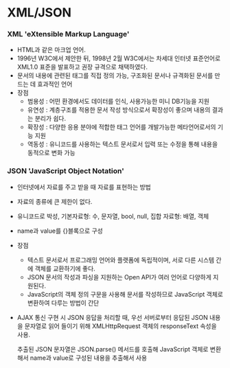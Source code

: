 # XML/JSON

### XML 'eXtensible Markup Language'

- HTML과 같은 마크업 언어. 
- 1996년 W3C에서 제안한 뒤, 1998년 2월 W3C에서는 차세대 인터넷 표준언어로 XML1.0 표준을 발표하고 권장 규격으로 채택하였다. 
- 문서의 내용에 관련된 태그를 직접 정의 가능, 구조화된 문서나 규격화된 문서를 만드는 데 효과적인 언어
- 장점
  - 범용성 : 어떤 환경에서도 데이터를 인식, 사용가능한 미니 DB기능을 지원
  - 유연성 : 계층구조를 적용한 문서 작성 방식으로서 확장성이 좋으며 내용의 결과는 분리가 쉽다.
  - 확장성 : 다양한 응용 분야에 적합한 태그 언어를 개발가능한 메타언어로서의 기능 지원
  - 역동성 : 유니코드를 사용하는 텍스트 문서로서 입력 또는 수정을 통해 내용을 동적으로 변화 가능

### JSON 'JavaScript Object Notation'

- 인터넷에서 자료를 주고 받을 때 자료를 표현하는 방법

- 자료의 종류에 큰 제한이 없다. 

- 유니코드로 박성, 기본자료형: 수, 문자열,  bool, null, 집합 자료형: 배열, 객체

- name과 value를 {}블록으로 구성

- 장점

  - 텍스트 문서로서 프로그래밍 언어와 플랫폼에 독립적이며, 서로 다른 시스템 간에 객체를 교환하기에 좋다.
  - JSON 문서의 작성과 파싱을 지원하는 Open API가 여러 언어로 다양하게 지원된다.
  - JavaScript의 객체 정의 구문을 사용해 문서를 작성하므로 JavaScript 객체로 변환하여 다루는 방법이 간단

- AJAX 통신 구현 시 JSON 응답을 처리할 때, 우선 서버로부터 응답된 JSON 내용을 문자열로 읽어 들이기 위해 XMLHttpRequest 객체의 responseText 속성을 사용. 

  추출된 JSON 문자열은 JSON.parse() 메서드를 호출해 JavaScript 객체로 변환해서 name과 value로 구성된 내용을 추출해서 사용